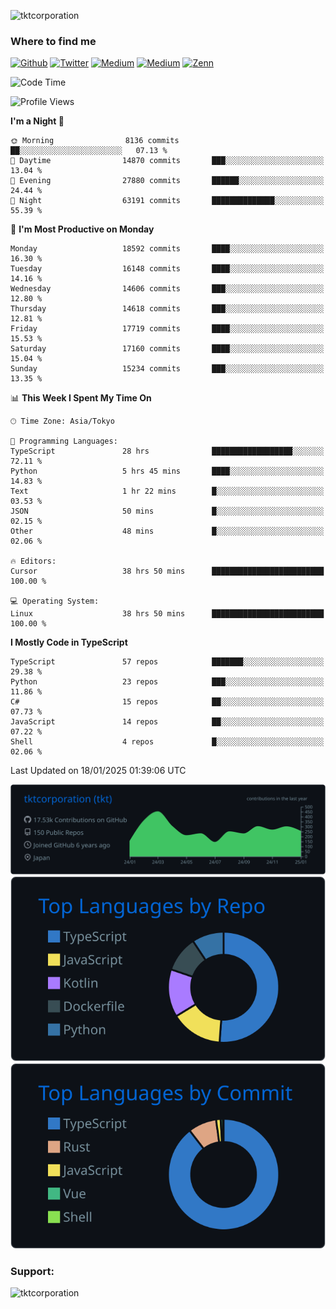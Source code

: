 <p align="left"> <img src="https://komarev.com/ghpvc/?username=tktcorporation&label=Profile%20views&color=0e75b6&style=flat" alt="tktcorporation" /> </p>

<h3>Where to find me</h3>
<p>
<a href="https://github.com/tktcorporation" target="_blank"><img alt="Github" src="https://img.shields.io/badge/GitHub-%2312100E.svg?&style=for-the-badge&logo=Github&logoColor=white" /></a>
<a href="https://twitter.com/tktcorporation" target="_blank"><img alt="Twitter" src="https://img.shields.io/badge/twitter-%231DA1F2.svg?&style=for-the-badge&logo=twitter&logoColor=white" /></a>
<a href="https://www.linkedin.com/in/tktcorporation" target="_blank"><img alt="Medium" src="https://img.shields.io/badge/linkdin-0a66c2.svg?&style=for-the-badge&logo=linkedin&logoColor=white" /></a>
<a href="https://qiita.com/tktcorporation" target="_blank"><img alt="Medium" src="https://img.shields.io/badge/qiita-55C500.svg?&style=for-the-badge&logo=qiita&logoColor=white" /></a>
<a href="https://zenn.dev/tktcorporation" target="_blank"><img alt="Zenn" src="https://img.shields.io/badge/Zenn-3EA8FF.svg?&style=for-the-badge&logo=Zenn&logoColor=white" /></a>
</p>
  
<!--START_SECTION:waka-->
![Code Time](http://img.shields.io/badge/Code%20Time-2%2C068%20hrs%2048%20mins-blue)

![Profile Views](http://img.shields.io/badge/Profile%20Views-0-blue)

**I'm a Night 🦉** 

```text
🌞 Morning                8136 commits        ██░░░░░░░░░░░░░░░░░░░░░░░   07.13 % 
🌆 Daytime                14870 commits       ███░░░░░░░░░░░░░░░░░░░░░░   13.04 % 
🌃 Evening                27880 commits       ██████░░░░░░░░░░░░░░░░░░░   24.44 % 
🌙 Night                  63191 commits       ██████████████░░░░░░░░░░░   55.39 % 
```
📅 **I'm Most Productive on Monday** 

```text
Monday                   18592 commits       ████░░░░░░░░░░░░░░░░░░░░░   16.30 % 
Tuesday                  16148 commits       ████░░░░░░░░░░░░░░░░░░░░░   14.16 % 
Wednesday                14606 commits       ███░░░░░░░░░░░░░░░░░░░░░░   12.80 % 
Thursday                 14618 commits       ███░░░░░░░░░░░░░░░░░░░░░░   12.81 % 
Friday                   17719 commits       ████░░░░░░░░░░░░░░░░░░░░░   15.53 % 
Saturday                 17160 commits       ████░░░░░░░░░░░░░░░░░░░░░   15.04 % 
Sunday                   15234 commits       ███░░░░░░░░░░░░░░░░░░░░░░   13.35 % 
```


📊 **This Week I Spent My Time On** 

```text
🕑︎ Time Zone: Asia/Tokyo

💬 Programming Languages: 
TypeScript               28 hrs              ██████████████████░░░░░░░   72.11 % 
Python                   5 hrs 45 mins       ████░░░░░░░░░░░░░░░░░░░░░   14.83 % 
Text                     1 hr 22 mins        █░░░░░░░░░░░░░░░░░░░░░░░░   03.53 % 
JSON                     50 mins             █░░░░░░░░░░░░░░░░░░░░░░░░   02.15 % 
Other                    48 mins             █░░░░░░░░░░░░░░░░░░░░░░░░   02.06 % 

🔥 Editors: 
Cursor                   38 hrs 50 mins      █████████████████████████   100.00 % 

💻 Operating System: 
Linux                    38 hrs 50 mins      █████████████████████████   100.00 % 
```

**I Mostly Code in TypeScript** 

```text
TypeScript               57 repos            ███████░░░░░░░░░░░░░░░░░░   29.38 % 
Python                   23 repos            ███░░░░░░░░░░░░░░░░░░░░░░   11.86 % 
C#                       15 repos            ██░░░░░░░░░░░░░░░░░░░░░░░   07.73 % 
JavaScript               14 repos            ██░░░░░░░░░░░░░░░░░░░░░░░   07.22 % 
Shell                    4 repos             █░░░░░░░░░░░░░░░░░░░░░░░░   02.06 % 
```




 Last Updated on 18/01/2025 01:39:06 UTC
<!--END_SECTION:waka-->

[![](https://raw.githubusercontent.com/tktcorporation/tktcorporation/master/profile-summary-card-output/github_dark/0-profile-details.svg)](https://github.com/vn7n24fzkq/github-profile-summary-cards)
[![](https://raw.githubusercontent.com/tktcorporation/tktcorporation/master/profile-summary-card-output/github_dark/1-repos-per-language.svg)](https://github.com/vn7n24fzkq/github-profile-summary-cards) [![](https://raw.githubusercontent.com/tktcorporation/tktcorporation/master/profile-summary-card-output/github_dark/2-most-commit-language.svg)](https://github.com/vn7n24fzkq/github-profile-summary-cards)

<h3 align="left">Support:</h3>
<p><a href="https://www.buymeacoffee.com/tktcorporation"> <img align="left" src="https://cdn.buymeacoffee.com/buttons/v2/default-yellow.png" height="50" width="210" alt="tktcorporation" /></a></p><br><br>
